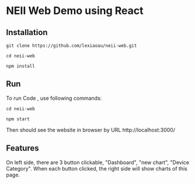 # NEII Web Demo using React


## Installation

```
git clone https://github.com/lexiaoau/neii-web.git

cd neii-web

npm install

```

## Run

To run Code , use following commands:

```
cd neii-web

npm start

```

Then should see the website in browser by URL http://localhost:3000/

## Features

On left side, there are 3 button clickable, "Dashboard", "new chart", "Device Category".
When each button clicked, the right side will show charts of this page.



